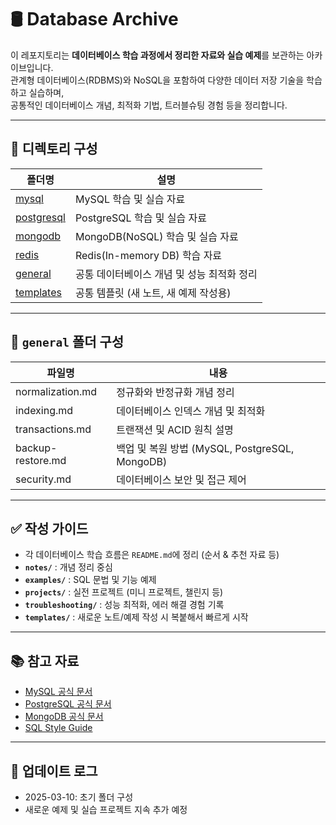 # 🛢 Database Archive

이 레포지토리는 **데이터베이스 학습 과정에서 정리한 자료와 실습 예제**를 보관하는 아카이브입니다.  
관계형 데이터베이스(RDBMS)와 NoSQL을 포함하여 다양한 데이터 저장 기술을 학습하고 실습하며,  
공통적인 데이터베이스 개념, 최적화 기법, 트러블슈팅 경험 등을 정리합니다.

---

## 📂 디렉토리 구성

| 폴더명 | 설명 |
|---|---|
| [mysql](./mysql) | MySQL 학습 및 실습 자료 |
| [postgresql](./postgresql) | PostgreSQL 학습 및 실습 자료 |
| [mongodb](./mongodb) | MongoDB(NoSQL) 학습 및 실습 자료 |
| [redis](./redis) | Redis(In-memory DB) 학습 자료 |
| [general](./general) | 공통 데이터베이스 개념 및 성능 최적화 정리 |
| [templates](./templates) | 공통 템플릿 (새 노트, 새 예제 작성용) |

---

## 📖 `general` 폴더 구성

| 파일명 | 내용 |
|---|---|
| normalization.md | 정규화와 반정규화 개념 정리 |
| indexing.md | 데이터베이스 인덱스 개념 및 최적화 |
| transactions.md | 트랜잭션 및 ACID 원칙 설명 |
| backup-restore.md | 백업 및 복원 방법 (MySQL, PostgreSQL, MongoDB) |
| security.md | 데이터베이스 보안 및 접근 제어 |

---

## ✅ 작성 가이드

- 각 데이터베이스 학습 흐름은 `README.md`에 정리 (순서 & 추천 자료 등)
- **`notes/`** : 개념 정리 중심  
- **`examples/`** : SQL 문법 및 기능 예제  
- **`projects/`** : 실전 프로젝트 (미니 프로젝트, 챌린지 등)  
- **`troubleshooting/`** : 성능 최적화, 에러 해결 경험 기록  
- **`templates/`** : 새로운 노트/예제 작성 시 복붙해서 빠르게 시작  

---

## 📚 참고 자료

- [MySQL 공식 문서](https://dev.mysql.com/doc/)
- [PostgreSQL 공식 문서](https://www.postgresql.org/docs/)
- [MongoDB 공식 문서](https://www.mongodb.com/docs/)
- [SQL Style Guide](https://www.sqlstyle.guide/)

---

## 📢 업데이트 로그
- 2025-03-10: 초기 폴더 구성
- 새로운 예제 및 실습 프로젝트 지속 추가 예정
